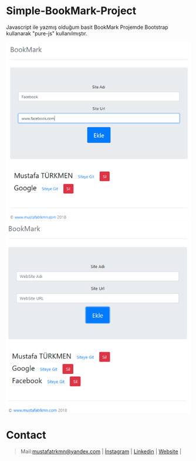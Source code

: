 # Simple-BookMark-Project
Javascript ile yazmış olduğum basit BookMark Projemde Bootstrap kullanarak "pure-js" kullanılmıştır.

![1](./images/1.png)
![2](./images/2.png)


# Contact
> Mail:mustafatrkmn@yandex.com |
> [İnstagram](https://www.instagram.com/seniorturkmen) |
> [Linkedin](https://www.linkedin.com/seniorturkmen) |
> [Website](http://www.mustafatrkmn.com) |
